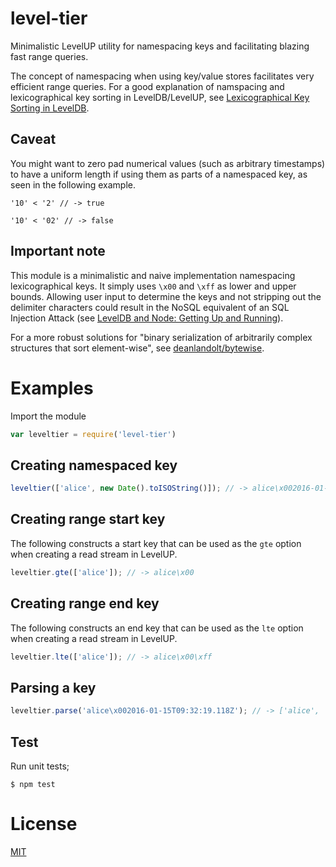 # level-tier

Minimalistic LevelUP utility for namespacing keys and facilitating blazing fast
range queries.

The concept of namespacing when using key/value stores facilitates very efficient
range queries. For a good explanation of namspacing and lexicographical key
sorting in LevelDB/LevelUP, see
[Lexicographical Key Sorting in LevelDB](http://luke.xxx/post/52916123542/lexicographical-key-sorting-in-leveldb).

## Caveat

You might want to zero pad numerical values (such as arbitrary timestamps) to
have a uniform length if using them as parts of a namespaced key, as seen in the
following example.

`'10' < '2' // -> true`

`'10' < '02' // -> false`

## Important note

This module is a minimalistic and naive implementation namespacing
lexicographical keys. It simply uses `\x00` and `\xff` as lower and upper bounds.
Allowing user input to determine the keys and not stripping out the delimiter
characters could result in the NoSQL equivalent of an SQL Injection Attack
(see [LevelDB and Node: Getting Up and Running](http://dailyjs.com/2013/05/02/leveldb-and-node-2/#recommendeddelimiters)).

For a more robust solutions for "binary serialization of arbitrarily complex
structures that sort element-wise", see
[deanlandolt/bytewise](https://github.com/deanlandolt/bytewise).

# Examples

Import the module

```js
var leveltier = require('level-tier')
```

## Creating namespaced key

```js
leveltier(['alice', new Date().toISOString()]); // -> alice\x002016-01-15T09:32:19.118Z
```

## Creating range start key

The following constructs a start key that can be used as the `gte` option
when creating a read stream in LevelUP.

```js
leveltier.gte(['alice']); // -> alice\x00
```

## Creating range end key

The following constructs an end key that can be used as the `lte` option when
creating a read stream in LevelUP.

```js
leveltier.lte(['alice']); // -> alice\x00\xff
```

## Parsing a key

```js
leveltier.parse('alice\x002016-01-15T09:32:19.118Z'); // -> ['alice', '2016-01-15T09:32:19.118Z']
```

## Test

Run unit tests;

`$ npm test`

# License

[MIT](LICENSE)
